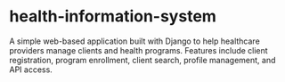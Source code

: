 # health-information-system
A simple web-based application built with Django to help healthcare providers manage clients and health programs. Features include client registration, program enrollment, client search, profile management, and API access.
